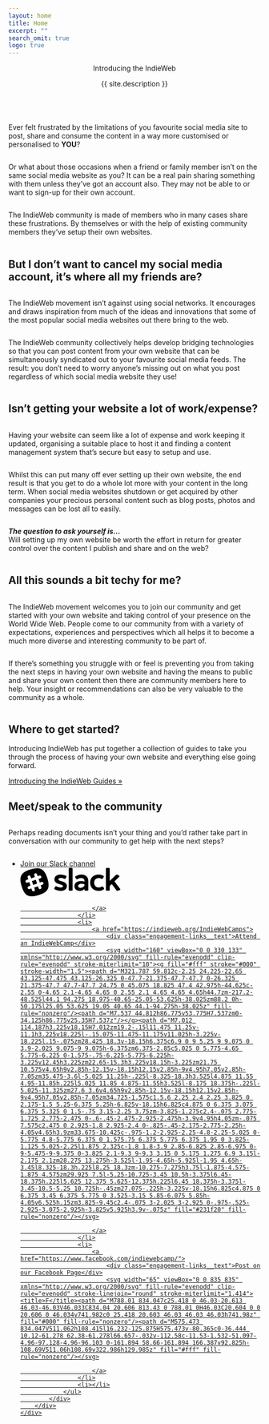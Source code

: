 ```yaml
---
layout: home
title: Home
excerpt: ""
search_omit: true
logo: true
---
```


<header class="masthead masthead__big">
	<div class="wrap">
			<div class="masthead__tagline">Introducing the IndieWeb</div>
			<p class="masthead__excerpt">{{ site.description }}</p>
	</div>
</header><!-- /.masthead -->

<section class="section section-c1" id="section-1">
	<div class="section-content">
		<div class="row">
			<div class="column column-center small-12">
				<p>Ever felt frustrated by the limitations of you favourite social media site to post, share and consume the content in a way more customised or personalised to <strong>YOU</strong>?</p>
			</div>
			<div class="column small-12 medium-6">
				<p>Or what about those occasions when a friend or family member isn’t on the same social media website as you? It can be a real pain sharing something with them unless they’ve got an account also. They may not be able to or want to sign-up for their own account.</p>
			</div>
			<!-- <div class="column small-12 medium-6 medium-offset-6"> -->
			<div class="column column-center small-12">
				<p>The IndieWeb community is made of members who in many cases share these frustrations. By themselves or with the help of existing community members they’ve setup their own websites.</p>
			</div>
		</div>
	</div>
</section>

<section class="section section-c1 section-b1" id="section-2">
	<div class="section-content">
		<div class="row">
			<div class="column column-header small-12 medium-6">
				<h2>But I don’t want to cancel my social media account, it’s where all my friends are?</h2>
			</div>
			<div class="column medium-6 small-12">
				<p>The IndieWeb movement isn’t against using social networks. It encourages and draws inspiration from much of the ideas and innovations that some of the most popular social media websites out there bring to the web.</p>
			</div>
			<div class="column small-12">
				<p>The IndieWeb community collectively helps develop bridging technologies so that you can post content from your own website that can be simultaneously syndicated out to your favourite social media feeds. The result: you don’t need to worry anyone’s missing out on what you post regardless of which social media website they use!</p>
			</div>
		</div>
	</div>
</section>

<section class="section section-c1" id="section-3">
	<div class="section-content">
		<h2>Isn’t getting your website a lot of work/expense?</h2>
		<div class="row">
			<div class="column medium-6 small-12">
				<p class="spacer">Having your website can seem like a lot of expense and work keeping it updated, organising a suitable place to host it and finding a content management system that’s secure but easy to setup and use.</p>
			</div>
			<div class="column medium-6 small-12">
				<p>Whilst this can put many off ever setting up their own website, the end result is that you get to do a whole lot more with your content in the long term. When social media websites shutdown or get acquired by other companies your precious personal content such as blog posts, photos and messages can be lost all to easily.</p>
			</div>
			<div class="column column-center small-12">
				<p><em><strong>The question to ask yourself is...</strong></em><br>Will setting up my own website be worth the effort in return for greater control over the content I publish and share and on the web?</p>
			</div>
		</div>
	</div>
</section>

<section class="section section-c1 section-b1" id="section-4">
	<div class="section-content">
		<div class="row">
			<div class="column column-header small-12 medium-6">
				<h2>All this sounds a bit techy for me?</h2>
			</div>
			<div class="column medium-6 small-12">
				<p>The IndieWeb movement welcomes you to join our community and get started with your own website and taking control of your presence on the World Wide Web. People come to our community from with a variety of expectations, experiences and perspectives which all helps it to become a much more diverse and interesting community to be part of.</p>
			</div>
			<div class="column small-12">
				<p>If there’s something you struggle with or feel is preventing you from taking the next steps in having your own website and having the means to public and share  your own content then there are community members here to help. Your insight or recommendations can also be very valuable to the community as a whole.</p>
			</div>
		</div>
	</div>
</section>


<section class="section section-c1" id="section-5">
	<div class="section-content">
		<div class="row">
			<div class="column column-header small-12">
				<h2>Where to get started?</h2>
				<p>Introducing IndieWeb has put together a collection of guides to take you through the process of having your own website and everything else going forward.</p>
			</div>
		</div>
		<a href="/guides" class="btn btn-center">Introducing the IndieWeb Guides &raquo;</a>
	</div>
</section>

<section class="section section-c1" id="section-7">
	<div class="section-content">
		<div class="row">
			<div class="column column-header small-12 medium-6">
				<h2>Meet/speak to the community</h2>
			</div>
			<div class="column medium-6 small-12">
				<p>Perhaps reading documents isn’t your thing and you’d rather take part in conversation with our community to get help with the next steps?</p>
			</div>
			<div class="column">
				<ul class="engagement-links">
					<li>
						<a href="https://chat.indieweb.org/slack">
							<div class="engagement-links__text">Join our Slack channel</div>
							<svg width="200" viewBox="0 0 444 127" xmlns="http://www.w3.org/2000/svg" fill-rule="evenodd" clip-rule="evenodd" stroke-linejoin="round" stroke-miterlimit="1.414"><title>Slack</title><g fill="#000" fill-rule="nonzero"><path d="M201.3 35.216c3.907 1.705 4.192 2.984 1.137 8.81-3.126 5.967-3.908 6.323-7.744 4.76-4.83-2.06-11.012-3.624-14.99-3.624-6.536 0-10.87 2.345-10.87 5.897 0 11.72 37.44 5.39 37.44 30.4 0 12.57-10.8 20.95-26.996 20.95-8.526 0-19.04-2.84-26.287-6.54-3.623-1.85-3.836-2.91-.71-8.88 2.7-5.26 3.552-5.83 7.46-4.19 6.18 2.7 13.995 4.76 19.253 4.76 5.967 0 9.946-2.42 9.946-5.97 0-11.37-38.08-5.97-38.08-30.198 0-12.86 10.72-21.455 26.78-21.455 7.53 0 17.05 2.27 23.65 5.255zM231.496 5.52v93.21c0 1.42-1.49 2.912-3.622 2.912h-9.805c-2.14 0-3.63-1.49-3.63-2.913V5.52c0-4.618 1.28-5.045 8.52-5.045 8.24 0 8.52.57 8.52 5.045zm24.51 75.66c0 4.762 4.05 7.958 10.16 7.958 7.39 0 14.066-3.552 17.974-9.59v-6.252c-3.908-1.492-8.668-2.345-12.93-2.345-9.094 0-15.204 4.34-15.204 10.23zm45.184-23.23v40.14c0 2.13-1.49 3.623-3.622 3.623h-9.663c-2.202 0-3.765-1.634-3.623-3.836l.142-4.334c-5.257 5.826-12.788 8.88-20.32 8.88-14.634 0-24.438-8.454-24.438-21.1 0-13.427 11.083-22.45 27.708-22.52 6.323 0 12.077 1.136 16.766 3.054V57.24c0-7.39-5.826-11.794-15.7-11.794-4.62 0-10.302 1.848-14.85 4.476-3.48 1.99-4.333 1.847-8.098-3.765-3.694-5.613-3.553-6.678 0-8.952 6.82-4.405 16.056-7.246 24.58-7.246 19.112 0 31.118 10.37 31.118 27.99zm66.502-22.592c3.55 2.06 3.694 3.197-.214 9.236-3.694 5.683-4.333 6.04-8.24 4.05-2.984-1.564-7.745-2.913-11.652-2.913-12.29 0-20.46 8.1-20.46 20.32 0 12.72 8.17 21.24 20.46 21.24 4.263 0 9.59-1.63 13.072-3.55 3.552-2.06 4.334-1.92 8.1 3.55 3.41 5.12 3.338 6.33.283 8.46-5.47 3.77-14.13 6.68-21.73 6.68-22.73 0-37.94-14.56-37.94-36.37 0-21.67 15.21-36.09 38.08-36.09 6.96 0 15.14 2.35 20.25 5.4zm74.172 57.475c2.842 3.623 1.705 4.902-5.4 7.46-7.246 2.628-8.24 2.485-10.798-.853l-20.32-27.14-9.093 8.81v17.62c0 1.42-1.49 2.912-3.622 2.912h-9.8c-2.13 0-3.62-1.49-3.62-2.913V5.52c0-4.618 1.28-5.045 8.53-5.045 8.24 0 8.53.57 8.53 5.045v53l27.85-26.714c3.06-2.913 4.76-2.7 10.23.924 6.04 3.907 6.47 4.973 3.55 7.814L417.14 60.72l24.724 32.113zm-390.387-33.6l5.387 16.08L73.57 69.72l-5.385-16.083-16.708 5.595z"/><path d="M51.477 59.232l5.387 16.082L73.57 69.72l-5.385-16.083-16.708 5.595z"/><path d="M98.083 75.18l-8.102 2.715 2.81 8.383c1.14 3.395-.69 7.068-4.09 8.205-.73.247-1.49.354-2.22.335-2.64-.07-5.09-1.767-5.98-4.423l-2.81-8.385-16.71 5.597 2.81 8.383c1.14 3.395-.69 7.068-4.09 8.205-.73.247-1.49.354-2.22.335-2.64-.07-5.09-1.767-5.98-4.423l-2.81-8.383-8.1 2.713c-.74.248-1.49.355-2.22.335-2.64-.068-5.09-1.766-5.98-4.423-1.13-3.4.7-7.07 4.09-8.21l8.1-2.72-5.38-16.08-8.1 2.71c-.74.25-1.49.35-2.223.33-2.645-.07-5.09-1.77-5.98-4.426-1.134-3.395.697-7.068 4.09-8.205l8.1-2.716-2.806-8.38c-1.14-3.397.69-7.07 4.083-8.207 3.397-1.135 7.07.695 8.206 4.09l2.81 8.385 16.704-5.59-2.81-8.388c-1.14-3.393.69-7.067 4.088-8.203 3.397-1.135 7.07.695 8.207 4.09l2.81 8.384 8.1-2.713c3.396-1.13 7.07.7 8.204 4.09 1.14 3.4-.69 7.07-4.086 8.21l-8.102 2.715L85.86 65.6l8.102-2.714c3.395-1.135 7.07.694 8.205 4.088 1.136 3.395-.694 7.068-4.09 8.205zm21.733-27.893C106.926 4.32 88.304-5.707 45.336 7.185 2.368 20.075-7.657 38.695 5.233 81.665c12.892 42.966 31.51 52.992 74.48 40.1 42.968-12.89 52.994-31.51 40.103-74.478z"/></g></svg>

						</a>
					</li>
					<li>
						<a href="https://indieweb.org/IndieWebCamps">
							<div class="engagement-links__text">Attend an IndieWebCamp</div>
							<svg width="160" viewBox="0 0 330 133" xmlns="http://www.w3.org/2000/svg" fill-rule="evenodd" clip-rule="evenodd" stroke-miterlimit="10"><g fill="#fff" stroke="#000" stroke-width="1.5"><path d="M321.787 59.812c-2.25 24.225-22.65 43.125-47.475 43.125-26.325 0-47.7-21.375-47.7-47.7 0-26.325 21.375-47.7 47.7-47.7 24.75 0 45.075 18.825 47.4 42.975h-44.625c-2.55 0-4.65 2.1-4.65 4.65 0 2.55 2.1 4.65 4.65 4.65h44.7zm-217.2-48.525l44.1 94.275 18.975-40.65-25.05-53.625h-38.025zm88.2 0h-50.175l25.05 53.625 19.05 40.65 44.1-94.275h-38.025z" fill-rule="nonzero"/><path d="M7.537 44.812h86.775v53.775H7.537zm0-34.125h86.775v25.35H7.537z"/></g><path d="M7.012 114.187h3.225v18.15H7.012zm19.2-.15l11.475 11.25v-11.1h3.225v18.225l-.15.075-11.475-11.175v11.025h-3.225v-18.225l.15-.075zm28.425 18.3v-18.15h6.375c6.9 0 9 5.25 9 9.075 0 3.9-2.025 9.075-9 9.075h-6.375zm6.375-2.85c5.025 0 5.775-4.65 5.775-6.225 0-1.575-.75-6.225-5.775-6.225h-3.225v12.45h3.225zm22.65-15.3h3.225v18.15h-3.225zm21.75 10.575v4.65h9v2.85h-12.15v-18.15h12.15v2.85h-9v4.95h7.05v2.85h-7.05zm35.475-3.6l-5.025 11.25h-.225l-8.325-18.3h3.525l4.875 11.55 4.95-11.85h.225l5.025 11.85 4.875-11.55h3.525l-8.175 18.375h-.225l-5.025-11.325zm27.6 3.6v4.65h9v2.85h-12.15v-18.15h12.15v2.85h-9v4.95h7.05v2.85h-7.05zm34.725-1.575c1.5.6 2.25 2.4 2.25 3.825 0 2.175-1.5 5.25-6.375 5.25h-6.825v-18.15h6.825c4.875 0 6.375 3.075 6.375 5.325 0 1.5-.75 3.15-2.25 3.75zm-3.825-1.275c2.4-.075 2.775-1.725 2.775-2.475 0-.6-.45-2.475-2.925-2.475h-3.9v4.95h4.05zm-.075 7.575c2.475 0 2.925-1.8 2.925-2.4 0-.825-.45-2.175-2.775-2.25h-4.05v4.65h3.9zm33.675-10.425c-.975-1.2-2.925-2.25-4.8-2.25-5.025 0-5.775 4.8-5.775 6.375 0 1.575.75 6.375 5.775 6.375 1.95 0 3.825-1.125 5.025-2.25l1.875 2.325c-1.8 1.8-3.9 2.85-6.825 2.85-6.975 0-9-5.475-9-9.375 0-3.825 2.1-9.3 9-9.3 3.15 0 5.175 1.275 6.9 3.15l-2.175 2.1zm28.275 13.275h-3.525l-1.95-4.65h-5.925l-1.95 4.65h-3.45l8.325-18.3h.225l8.25 18.3zm-10.275-7.275h3.75l-1.875-4.575-1.875 4.575zm29.925 7.5l-5.25-10.725-3.45 10.5h-3.375l6.45-18.375h.225l5.625 12.375 5.625-12.375h.225l6.45 18.375h-3.375l-3.45-10.5-5.25 10.725h-.45zm27.075-.225h-3.225v-18.15h6.825c4.875 0 6.375 3.45 6.375 5.775 0 3.525-3.15 5.85-6.075 5.85h-4.05v6.525h.15zm3.825-9.45c2.4-.075 3-2.025 3-2.925 0-.975-.525-2.925-3.075-2.925h-3.825v5.925h3.9v-.075z" fill="#231f20" fill-rule="nonzero"/></svg>

						</a>
					</li>
					<li>
						<a href="https://www.facebook.com/indiewebcamp/">
							<div class="engagement-links__text">Post on our Facebook Page</div>
							<svg width="65" viewBox="0 0 835 835" xmlns="http://www.w3.org/2000/svg" fill-rule="evenodd" clip-rule="evenodd" stroke-linejoin="round" stroke-miterlimit="1.414"><title>F</title><path d="M788.01 834.047c25.418 0 46.03-20.613 46.03-46.03V46.033C834.04 20.606 813.43 0 788.01 0H46.03C20.604 0 0 20.606 0 46.034v741.982c0 25.418 20.603 46.03 46.03 46.03h741.98z" fill="#000" fill-rule="nonzero"/><path d="M575.473 834.047V511.062h108.415l16.232-125.875H575.473v-80.365c0-36.444 10.12-61.278 62.38-61.278l66.657-.032v-112.58c-11.53-1.532-51.097-4.96-97.128-4.96-96.103 0-161.894 58.66-161.894 166.387v92.825h-108.69V511.06h108.69v322.986h129.985z" fill="#fff" fill-rule="nonzero"/></svg>

						</a>
					</li>
					<li></li>
				</ul>
			</div>
		</div>
	</div>
</section>
